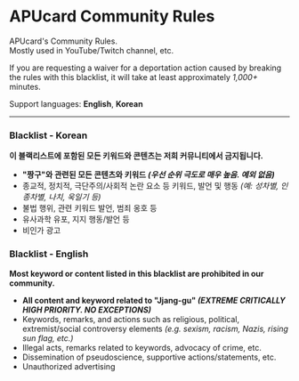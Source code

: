 # APUcard Community Rules

APUcard's Community Rules.  
Mostly used in YouTube/Twitch channel, etc.

If you are requesting a waiver for a deportation action caused by breaking the rules with this blacklist, it will take at least approximately *1,000+* minutes.

Support languages: **English**, **Korean**

-----

### Blacklist - Korean

**이 블랙리스트에 포함된 모든 키워드와 콘텐츠는 저희 커뮤니티에서 금지됩니다.**

- **"짱구"와 관련된 모든 콘텐츠와 키워드 *(우선 순위 극도로 매우 높음. 예외 없음)***
- 종교적, 정치적, 극단주의/사회적 논란 요소 등 키워드, 발언 및 행동 *(예: 성차별, 인종차별, 나치, 욱일기 등)*
- 불법 행위, 관련 키워드 발언, 범죄 옹호 등
- 유사과학 유포, 지지 행동/발언 등
- 비인가 광고
  
### Blacklist - English

**Most keyword or content listed in this blacklist are prohibited in our community.**

- **All content and keyword related to "Jjang-gu" *(EXTREME CRITICALLY HIGH PRIORITY. NO EXCEPTIONS)***
- Keywords, remarks, and actions such as religious, political, extremist/social controversy elements *(e.g. sexism, racism, Nazis, rising sun flag, etc.)*
- Illegal acts, remarks related to keywords, advocacy of crime, etc.
- Dissemination of pseudoscience, supportive actions/statements, etc.
- Unauthorized advertising
